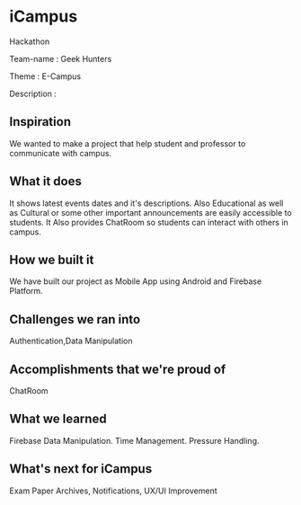 # iCampus

Hackathon

Team-name : Geek Hunters

Theme : E-Campus

Description :

## Inspiration
We wanted to make a project that help student and professor to communicate with campus.


## What it does
It shows latest events dates and it's descriptions. Also Educational as well as Cultural or some other important announcements are easily accessible to students. It Also provides ChatRoom so students can interact with others in campus.


## How we built it
We have built our project as Mobile App using Android and Firebase Platform.


## Challenges we ran into
Authentication,Data Manipulation


## Accomplishments that we're proud of
ChatRoom


## What we learned
Firebase Data Manipulation. Time Management. Pressure Handling.


## What's next for iCampus
Exam Paper Archives, Notifications, UX/UI Improvement

